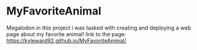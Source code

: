 # MyFavoriteAnimal
Megalodon
in this project i was tasked with creating and deploying a web page about my favorite animal!
link to the page: https://kyleward92.github.io/MyFavoriteAnimal/
